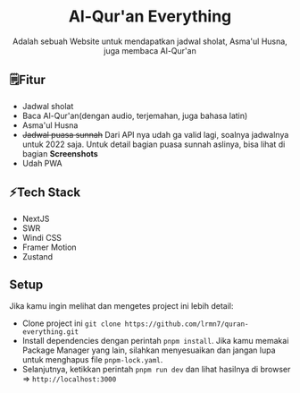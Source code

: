 <div align="center">
  <h1>Al-Qur'an Everything</h1> 
  <p>Adalah sebuah Website untuk mendapatkan jadwal sholat, Asma'ul Husna, juga membaca Al-Qur'an</p>
</div>

## 🗒Fitur

- Jadwal sholat
- Baca Al-Qur'an(dengan audio, terjemahan, juga bahasa latin)
- Asma'ul Husna
- ~~Jadwal puasa sunnah~~ Dari API nya udah ga valid lagi, soalnya jadwalnya untuk 2022 saja. Untuk detail bagian puasa sunnah aslinya, bisa lihat di bagian **Screenshots**
- Udah PWA

## ⚡Tech Stack

- NextJS
- SWR
- Windi CSS
- Framer Motion
- Zustand

## Setup

Jika kamu ingin melihat dan mengetes project ini lebih detail:

- Clone project ini `git clone https://github.com/lrmn7/quran-everything.git`
- Install dependencies dengan perintah `pnpm install`. Jika kamu memakai Package Manager yang lain, silahkan menyesuaikan dan jangan lupa untuk menghapus file `pnpm-lock.yaml`.
- Selanjutnya, ketikkan perintah `pnpm run dev` dan lihat hasilnya di browser => `http://localhost:3000`
